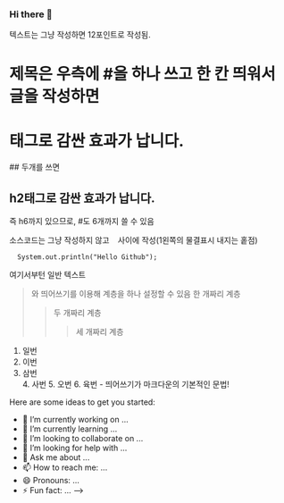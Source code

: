 ### Hi there 👋

<!--
**shimhaeun/shimhaeun** is a ✨ _special_ ✨ repository because its `README.md` (this file) appears on your GitHub profile.
<!--텍스트 적기-->
텍스트는 그냥 작성하면 12포인트로 작성됨.
<!--제목-->
# 제목은 우측에 #을 하나 쓰고 한 칸 띄워서 글을 작성하면
<h1>태그로 감싼 효과가 납니다.</h1>
## 두개를 쓰면 
<h2>h2태그로 감싼 효과가 납니다.</h2>
즉 h6까지 있으므로, #도 6개까지 쓸 수 있음

<!--소스코드 게시 1-->
소스코드는 그냥 작성하지 않고
``` ``` 사이에 작성(1왼쪽의 물결표시 내지는 홑점)

```
  System.out.println("Hello Github");
```
  
여기서부턴 일반 텍스트
>와 띄어쓰기를 이용해 계층을 하나 설정할 수 있음
>한 개짜리 계층
> > 두 개짜리 계층
> > > 세 개짜리 계층

<!--숫자 목록-->
1. 일번
2. 이번
3. 삼번 <br>4. 사번 5. 오번 6. 육번 - 띄어쓰기가 마크다운의 기본적인 문법!


Here are some ideas to get you started:

- 🔭 I’m currently working on ...
- 🌱 I’m currently learning ...
- 👯 I’m looking to collaborate on ...
- 🤔 I’m looking for help with ...
- 💬 Ask me about ...
- 📫 How to reach me: ...
- 😄 Pronouns: ...
- ⚡ Fun fact: ...
-->
